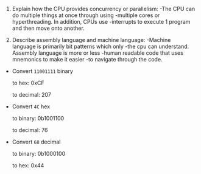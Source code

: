 <!-- Answers to the Short Answer Essay Questions go here -->

1. Explain how the CPU provides concurrency or parallelism:
   -The CPU can do multiple things at once through using -multiple cores or hyperthreading. In addition, CPUs use
   -interrupts to execute 1 program and then move onto another.

2. Describe assembly language and machine language:
   -Machine language is primarily bit patterns which only
   -the cpu can understand. Assembly language is more or less
   -human readable code that uses mnemonics to make it easier
   -to navigate through the code.

- Convert `11001111` binary

  to hex: 0xCF

  to decimal: 207

* Convert `4C` hex

  to binary: 0b1001100

  to decimal: 76

- Convert `68` decimal

  to binary: 0b1000100

  to hex: 0x44
